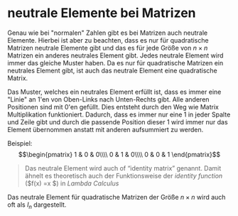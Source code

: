 # neutrale Elemente bei Matrizen

Genau wie bei "normalen" Zahlen gibt es bei Matrizen auch neutrale Elemente. Hierbei ist aber zu beachten, dass es nur für quadratische Matrizen neutrale Elemente gibt und das es für jede Größe von $n \times n$ Matrizen ein anderes neutrales Element gibt. Jedes neutrale Element wird immer das gleiche Muster haben. Da es nur für quadratische Matrizen ein neutrales Element gibt, ist auch das neutrale Element eine quadratische Matrix.

Das Muster, welches ein neutrales Element erfüllt ist, dass es immer eine "Linie" an 1'en von Oben-Links nach Unten-Rechts gibt. Alle anderen Positionen sind mit 0'en gefüllt. Dies entsteht durch den Weg wie Matrix Multiplikation funktioniert. Dadurch, dass es immer nur eine 1 in jeder Spalte und Zeile gibt und durch die passende Position dieser 1 wird immer nur das Element übernommen anstatt mit anderen aufsummiert zu werden. 

Beispiel: $$\begin{pmatrix}
1 & 0 & 0\\\\
0 & 1 & 0\\\\
0 & 0 & 1
\end{pmatrix}$$

> Das neutrale Element wird auch of “identity matrix” genannt. Damit ähnelt es theoretisch auch der Funktionsweise der *identity function* ($f(x) =x $) in *Lambda Calculus*

Das neutrale Element für quadratische Matrizen der Größe $n \times n$ wird auch oft als $I_n$ dargestellt.